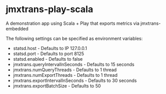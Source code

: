# jmxtrans-play-scala

A demonstration app using Scala + Play that exports metrics via jmxtrans-embedded

The following settings can be specified as environment variables:

* statsd.host - Defaults to IP 127.0.0.1
* statsd.port - Defaults to port 8125
* statsd.enabled - Defaults to false
* jmxtrans.queryIntervalInSeconds - Defaults to 15 seconds
* jmxtrans.numQueryThreads - Defaults to 1 thread
* jmxtrans.numExportThreads - Defaults to 1 thread
* jmxtrans.exportIntervalInSeconds - Defaults to 30 seconds
* jmxtrans.exportBatchSize - Defaults to 50

